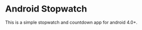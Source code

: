 Android Stopwatch
=================

This is a simple stopwatch and countdown app for android 4.0+.

